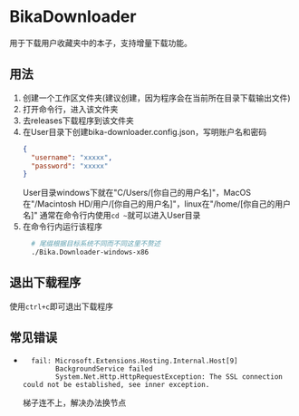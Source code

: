 # BikaDownloader

用于下载用户收藏夹中的本子，支持增量下载功能。

## 用法

1. 创建一个工作区文件夹(建议创建，因为程序会在当前所在目录下载输出文件)
2. 打开命令行，进入该文件夹
3. 去releases下载程序到该文件夹
4. 在User目录下创建bika-downloader.config.json，写明账户名和密码
    ```json
    {
      "username": "xxxxx",
      "password": "xxxxx"
    }
    ```
    User目录windows下就在"C/Users/[你自己的用户名]"，MacOS在"/Macintosh HD/用户/[你自己的用户名]"，linux在"/home/[你自己的用户名]"
    通常在命令行内使用`cd ~`就可以进入User目录
5. 在命令行内运行该程序 
    ```bash
      # 尾缀根据目标系统不同而不同这里不赘述
      ./Bika.Downloader-windows-x86 
    ```

## 退出下载程序

使用`ctrl+c`即可退出下载程序

## 常见错误
- ```
    fail: Microsoft.Extensions.Hosting.Internal.Host[9]
          BackgroundService failed
          System.Net.Http.HttpRequestException: The SSL connection could not be established, see inner exception.
    ```
    梯子连不上，解决办法换节点
